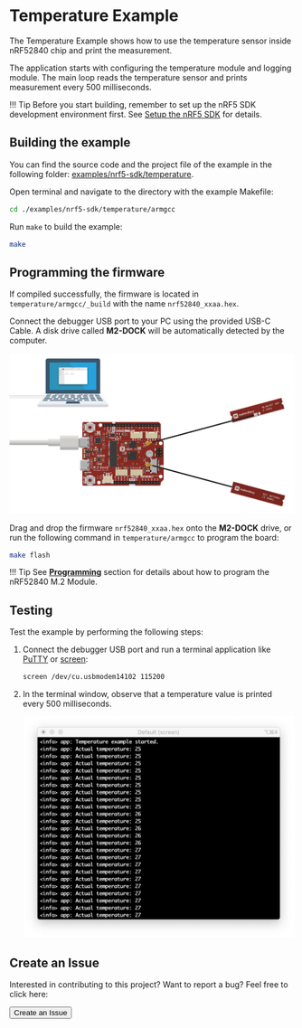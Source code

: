 # Temperature Example

The Temperature Example shows how to use the temperature sensor inside nRF52840 chip and print the measurement.

The application starts with configuring the temperature module and logging module. The main loop reads the temperature sensor and prints measurement every 500 milliseconds.

!!! Tip
	Before you start building, remember to set up the nRF5 SDK development environment first. See [Setup the nRF5 SDK](../setup.md) for details.

## Building the example

You can find the source code and the project file of the example in the following folder: [examples/nrf5-sdk/temperature](https://github.com/makerdiary/nrf52840-m2-devkit/tree/master/examples/nrf5-sdk/temperature).

Open terminal and navigate to the directory with the example Makefile:

``` sh
cd ./examples/nrf5-sdk/temperature/armgcc
```

Run `make` to build the example:

``` sh
make
```

## Programming the firmware

If compiled successfully, the firmware is located in `temperature/armgcc/_build` with the name `nrf52840_xxaa.hex`.

Connect the debugger USB port to your PC using the provided USB-C Cable. A disk drive called **M2-DOCK** will be automatically detected by the computer.

![](../assets/images/programming-firmware.png)

Drag and drop the firmware `nrf52840_xxaa.hex` onto the **M2-DOCK** drive, or run the following command in `temperature/armgcc` to program the board:

``` sh
make flash
```

!!! Tip
	See **[Programming](../../programming.md)** section for details about how to program the nRF52840 M.2 Module.

## Testing

Test the example by performing the following steps:

1. Connect the debugger USB port and run a terminal application like [PuTTY](https://www.chiark.greenend.org.uk/~sgtatham/putty/) or [screen](https://www.gnu.org/software/screen/manual/screen.html):

	``` sh
	screen /dev/cu.usbmodem14102 115200
	```

2. In the terminal window, observe that a temperature value is printed every 500 milliseconds.

	![](assets/images/temperature-logging.png)

## Create an Issue

Interested in contributing to this project? Want to report a bug? Feel free to click here:

<a href="https://github.com/makerdiary/nrf52840-m2-devkit/issues/new?title=nRF5%20SDK-Temperature:%20%3Ctitle%3E"><button data-md-color-primary="red-bud"><i class="fa fa-github"></i> Create an Issue</button></a>
